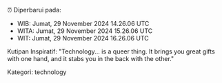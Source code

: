 ⏰ Diperbarui pada:
- WIB: Jumat, 29 November 2024 14.26.06 UTC
- WITA: Jumat, 29 November 2024 15.26.06 UTC
- WIT: Jumat, 29 November 2024 16.26.06 UTC

Kutipan Inspiratif:
"Technology... is a queer thing. It brings you great gifts with one hand, and it stabs you in the back with the other."


Kategori: technology

